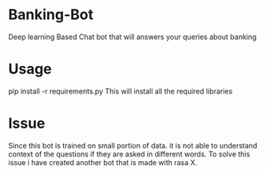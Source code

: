 # Banking-Bot
Deep learning Based Chat bot that will answers your queries about banking


# Usage
  pip install -r requirements.py
  This will install all the required libraries
  
 
 # Issue 
 Since this bot is trained on small portion of data. it is not able to understand context of the questions if they are asked in different words.
 To solve this issue i have created another bot that is made with rasa X.

